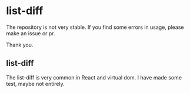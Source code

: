 # list-diff

The repository is not very stable. If you find some errors in usage, please make an issue or pr.

Thank you.

## list-diff
The list-diff is very common in React and virtual dom.
I have made some test, maybe not entirely.
